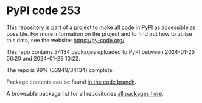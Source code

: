 # PyPI code 253

This repository is part of a project to make all code in PyPI as accessible as possible. For more information 
on the project and to find out how to utilise this data, see the website: https://py-code.org/

This repo contains 34134 packages uploaded to PyPI between 
2024-01-25 06:20 and 2024-01-29 10:22.

The repo is 99% (33949/34134) complete.

Package contents can be found [in the code branch](https://github.com/pypi-data/pypi-mirror-253/tree/code/packages).

A browsable package list for all repositories [all packages here](https://py-code.org/repositories/pypi-mirror-253).


